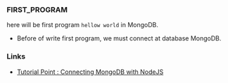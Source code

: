 ### FIRST_PROGRAM
here will be first program `hellow world` in MongoDB.

* Before of write first program, we must connect at database MongoDB.

### Links
* [Tutorial Point : Connecting MongoDB with NodeJS](https://www.tutorialspoint.com/connecting-mongodb-with-nodejs)